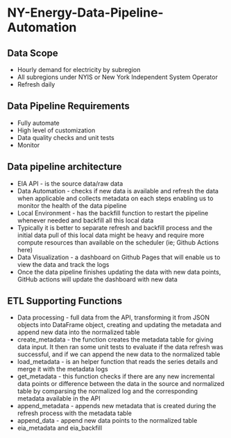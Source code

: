 # NY-Energy-Data-Pipeline-Automation

## Data Scope
* Hourly demand for electricity by subregion
* All subregions under NYIS or New York Independent System Operator
* Refresh daily

## Data Pipeline Requirements
* Fully automate
* High level of customization
* Data quality checks and unit tests
* Monitor

## Data pipeline architecture
* EIA API - is the source data/raw data
* Data Automation - checks if new data is available and refresh the data when applicable and collects metadata on each steps enabling us to monitor the health of the data pipeline
* Local Environment - has the backfill function to restart the pipeline whenever needed and backfill all this local data
* Typically it is better to separate refresh and backfill process and the initial data pull of this local data might be heavy and require more compute resources than available on the scheduler (ie; Github Actions here)
* Data Visualization - a dashboard on Github Pages that will enable us to view the data and track the logs
* Once the data pipeline finishes updating the data with new data points, GitHub actions will update the dashboard with new data

## ETL Supporting Functions
* Data processing - full data from the API, transforming it from JSON objects into DataFrame object, creating and updating the metadata and append new data into the normalized table
* create_metadata - the function creates the metadata table for giving data input. It then ran some unit tests to evaluate if the data refresh was successful, and if we can append the new data to the normalized table
* load_metadata - is an helper function that reads the series details and merge it with the metadata logs
* get_metadata - this function checks if there are any new incremental data points or difference between the data in the source and normalized table by comparsing the normalized log and the corresponding metadata available in the API
* append_metadata - appends new metadata that is created during the refresh process with the metadata table
* append_data - append new data points to the normalized table
* eia_metadata and eia_backfill


